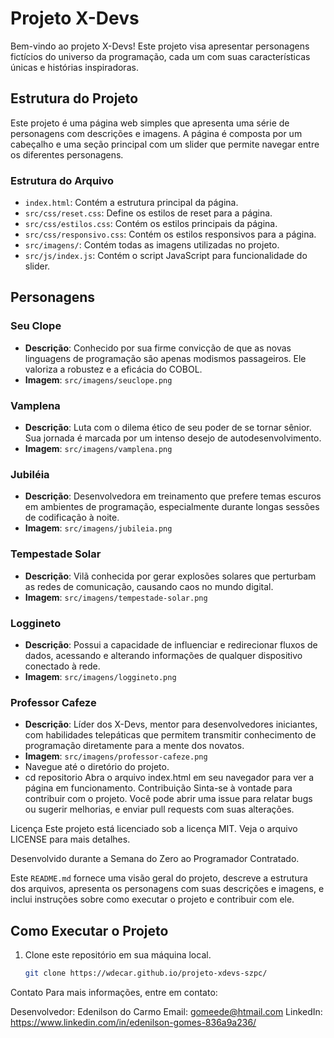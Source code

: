 # Projeto X-Devs 

Bem-vindo ao projeto X-Devs! Este projeto visa apresentar personagens fictícios do universo da programação, cada um com suas características únicas e histórias inspiradoras.

## Estrutura do Projeto

Este projeto é uma página web simples que apresenta uma série de personagens com descrições e imagens. A página é composta por um cabeçalho e uma seção principal com um slider que permite navegar entre os diferentes personagens.

### Estrutura do Arquivo

- `index.html`: Contém a estrutura principal da página.
- `src/css/reset.css`: Define os estilos de reset para a página.
- `src/css/estilos.css`: Contém os estilos principais da página.
- `src/css/responsivo.css`: Contém os estilos responsivos para a página.
- `src/imagens/`: Contém todas as imagens utilizadas no projeto.
- `src/js/index.js`: Contém o script JavaScript para funcionalidade do slider.

## Personagens

### Seu Clope
- **Descrição**: Conhecido por sua firme convicção de que as novas linguagens de programação são apenas modismos passageiros. Ele valoriza a robustez e a eficácia do COBOL.
- **Imagem**: `src/imagens/seuclope.png`

### Vamplena
- **Descrição**: Luta com o dilema ético de seu poder de se tornar sênior. Sua jornada é marcada por um intenso desejo de autodesenvolvimento.
- **Imagem**: `src/imagens/vamplena.png`

### Jubiléia
- **Descrição**: Desenvolvedora em treinamento que prefere temas escuros em ambientes de programação, especialmente durante longas sessões de codificação à noite.
- **Imagem**: `src/imagens/jubileia.png`

### Tempestade Solar
- **Descrição**: Vilã conhecida por gerar explosões solares que perturbam as redes de comunicação, causando caos no mundo digital.
- **Imagem**: `src/imagens/tempestade-solar.png`

### Loggineto
- **Descrição**: Possui a capacidade de influenciar e redirecionar fluxos de dados, acessando e alterando informações de qualquer dispositivo conectado à rede.
- **Imagem**: `src/imagens/loggineto.png`

### Professor Cafeze
- **Descrição**: Líder dos X-Devs, mentor para desenvolvedores iniciantes, com habilidades telepáticas que permitem transmitir conhecimento de programação diretamente para a mente dos novatos.
- **Imagem**: `src/imagens/professor-cafeze.png`
- Navegue até o diretório do projeto.
- cd repositorio
Abra o arquivo index.html em seu navegador para ver a página em funcionamento.
Contribuição
Sinta-se à vontade para contribuir com o projeto. Você pode abrir uma issue para relatar bugs ou sugerir melhorias, e enviar pull requests com suas alterações.

Licença
Este projeto está licenciado sob a licença MIT. Veja o arquivo LICENSE para mais detalhes.

Desenvolvido durante a Semana do Zero ao Programador Contratado.


Este `README.md` fornece uma visão geral do projeto, descreve a estrutura dos arquivos, apresenta os personagens com suas descrições e imagens, e inclui instruções sobre como executar o projeto e contribuir com ele.


## Como Executar o Projeto

1. Clone este repositório em sua máquina local.
   ```sh
   git clone https://wdecar.github.io/projeto-xdevs-szpc/
  Contato
Para mais informações, entre em contato:

Desenvolvedor: Edenilson do Carmo
Email: gomeede@htmail.com
LinkedIn: https://www.linkedin.com/in/edenilson-gomes-836a9a236/

   
